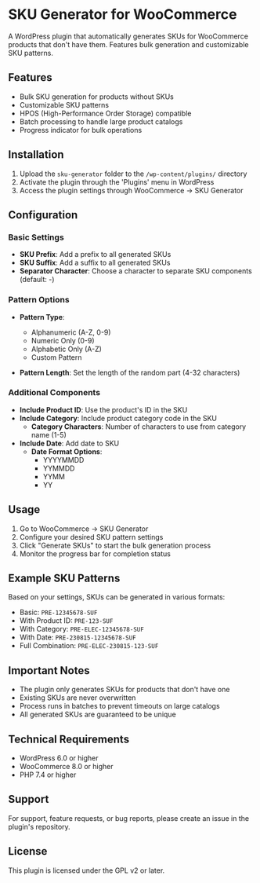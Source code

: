 # SKU Generator for WooCommerce

A WordPress plugin that automatically generates SKUs for WooCommerce products that don't have them. Features bulk generation and customizable SKU patterns.

## Features

- Bulk SKU generation for products without SKUs
- Customizable SKU patterns
- HPOS (High-Performance Order Storage) compatible
- Batch processing to handle large product catalogs
- Progress indicator for bulk operations

## Installation

1. Upload the `sku-generator` folder to the `/wp-content/plugins/` directory
2. Activate the plugin through the 'Plugins' menu in WordPress
3. Access the plugin settings through WooCommerce → SKU Generator

## Configuration

### Basic Settings

- **SKU Prefix**: Add a prefix to all generated SKUs
- **SKU Suffix**: Add a suffix to all generated SKUs
- **Separator Character**: Choose a character to separate SKU components (default: -)

### Pattern Options

- **Pattern Type**:
  - Alphanumeric (A-Z, 0-9)
  - Numeric Only (0-9)
  - Alphabetic Only (A-Z)
  - Custom Pattern

- **Pattern Length**: Set the length of the random part (4-32 characters)

### Additional Components

- **Include Product ID**: Use the product's ID in the SKU
- **Include Category**: Include product category code in the SKU
  - **Category Characters**: Number of characters to use from category name (1-5)
- **Include Date**: Add date to SKU
  - **Date Format Options**:
    - YYYYMMDD
    - YYMMDD
    - YYMM
    - YY

## Usage

1. Go to WooCommerce → SKU Generator
2. Configure your desired SKU pattern settings
3. Click "Generate SKUs" to start the bulk generation process
4. Monitor the progress bar for completion status

## Example SKU Patterns

Based on your settings, SKUs can be generated in various formats:

- Basic: `PRE-12345678-SUF`
- With Product ID: `PRE-123-SUF`
- With Category: `PRE-ELEC-12345678-SUF`
- With Date: `PRE-230815-12345678-SUF`
- Full Combination: `PRE-ELEC-230815-123-SUF`

## Important Notes

- The plugin only generates SKUs for products that don't have one
- Existing SKUs are never overwritten
- Process runs in batches to prevent timeouts on large catalogs
- All generated SKUs are guaranteed to be unique

## Technical Requirements

- WordPress 6.0 or higher
- WooCommerce 8.0 or higher
- PHP 7.4 or higher

## Support

For support, feature requests, or bug reports, please create an issue in the plugin's repository.

## License

This plugin is licensed under the GPL v2 or later.


